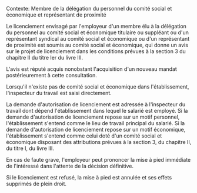 Contexte: Membre de la délégation du personnel du comité social et économique et représentant de proximité

Le licenciement envisagé par l'employeur d'un membre élu à la délégation du personnel au comité social et économique titulaire ou suppléant ou d'un représentant syndical au comité social et économique ou d'un représentant de proximité est soumis au comité social et économique, qui donne un avis sur le projet de licenciement dans les conditions prévues à la section 3 du chapitre II du titre Ier du livre III.

L'avis est réputé acquis nonobstant l'acquisition d'un nouveau mandat postérieurement à cette consultation.

Lorsqu'il n'existe pas de comité social et économique dans l'établissement, l'inspecteur du travail est saisi directement.

La demande d'autorisation de licenciement est adressée à l'inspecteur du travail dont dépend l'établissement dans lequel le salarié est employé. Si la demande d'autorisation de licenciement repose sur un motif personnel, l'établissement s'entend comme le lieu de travail principal du salarié. Si la demande d'autorisation de licenciement repose sur un motif économique, l'établissement s'entend comme celui doté d'un comité social et économique disposant des attributions prévues à la section 3, du chapitre II, du titre I, du livre III.

En cas de faute grave, l'employeur peut prononcer la mise à pied immédiate de l'intéressé dans l'attente de la décision définitive.

Si le licenciement est refusé, la mise à pied est annulée et ses effets supprimés de plein droit.